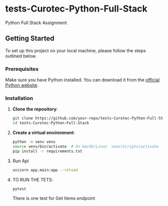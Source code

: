 # tests-Curotec-Python-Full-Stack
Python Full Stack Assignment 


## Getting Started

To set up this project on your local machine, please follow the steps outlined below.

### Prerequisites
Make sure you have Python installed. You can download it from the [official Python website](https://www.python.org/).

### Installation

1. **Clone the repository**:
    ```bash
    git clone https://github.com/your-repo/tests-Curotec-Python-Full-Stack.git
    cd tests-Curotec-Python-Full-Stack


2. **Create a virtual environment**:
    ```bash
    python -m venv venv
    source venv/bin/activate  # On macOS/Linux  venv\Scripts\activate  # On Windows
    pip install -r requirements.txt

3. Run Api
    ```bash 
    uvicorn app.main:app --reload


4. TO RUN THE TETS:
    ```bash
    pytest
    ```
    There is one test for Get Items endpoint